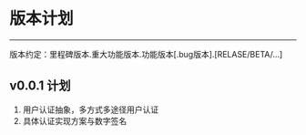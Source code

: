 # 版本计划

---

版本约定：里程碑版本.重大功能版本.功能版本[.bug版本].[RELASE/BETA/...]

## v0.0.1 计划
1. 用户认证抽象，多方式多途径用户认证
2. 具体认证实现方案与数字签名
